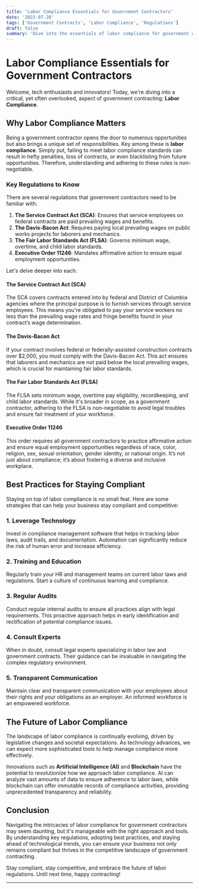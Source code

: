 ```yaml
---
title: 'Labor Compliance Essentials for Government Contractors'
date: '2023-07-28'
tags: ['Government Contracts', 'Labor Compliance', 'Regulations']
draft: false
summary: 'Dive into the essentials of labor compliance for government contractors, exploring key regulations, innovative strategies, and best practices to ensure your business stays compliant and competitive.'
---
```


# Labor Compliance Essentials for Government Contractors

Welcome, tech enthusiasts and innovators! Today, we're diving into a critical, yet often overlooked, aspect of government contracting: **Labor Compliance**.

## Why Labor Compliance Matters

Being a government contractor opens the door to numerous opportunities but also brings a unique set of responsibilities. Key among these is **labor compliance**. Simply put, failing to meet labor compliance standards can result in hefty penalties, loss of contracts, or even blacklisting from future opportunities. Therefore, understanding and adhering to these rules is non-negotiable.

### Key Regulations to Know

There are several regulations that government contractors need to be familiar with:

1. **The Service Contract Act (SCA)**: Ensures that service employees on federal contracts are paid prevailing wages and benefits.
2. **The Davis-Bacon Act**: Requires paying local prevailing wages on public works projects for laborers and mechanics.
3. **The Fair Labor Standards Act (FLSA)**: Governs minimum wage, overtime, and child labor standards.
4. **Executive Order 11246**: Mandates affirmative action to ensure equal employment opportunities.

Let's delve deeper into each.

#### The Service Contract Act (SCA)

The SCA covers contracts entered into by federal and District of Columbia agencies where the principal purpose is to furnish services through service employees. This means you're obligated to pay your service workers no less than the prevailing wage rates and fringe benefits found in your contract’s wage determination.

#### The Davis-Bacon Act

If your contract involves federal or federally-assisted construction contracts over $2,000, you must comply with the Davis-Bacon Act. This act ensures that laborers and mechanics are not paid below the local prevailing wages, which is crucial for maintaining fair labor standards.

#### The Fair Labor Standards Act (FLSA)

The FLSA sets minimum wage, overtime pay eligibility, recordkeeping, and child labor standards. While it's broader in scope, as a government contractor, adhering to the FLSA is non-negotiable to avoid legal troubles and ensure fair treatment of your workforce.

#### Executive Order 11246

This order requires all government contractors to practice affirmative action and ensure equal employment opportunities regardless of race, color, religion, sex, sexual orientation, gender identity, or national origin. It’s not just about compliance; it’s about fostering a diverse and inclusive workplace.

## Best Practices for Staying Compliant

Staying on top of labor compliance is no small feat. Here are some strategies that can help your business stay compliant and competitive:

### 1. **Leverage Technology**

Invest in compliance management software that helps in tracking labor laws, audit trails, and documentation. Automation can significantly reduce the risk of human error and increase efficiency.

### 2. **Training and Education**

Regularly train your HR and management teams on current labor laws and regulations. Start a culture of continuous learning and compliance.

### 3. **Regular Audits**

Conduct regular internal audits to ensure all practices align with legal requirements. This proactive approach helps in early identification and rectification of potential compliance issues.

### 4. **Consult Experts**

When in doubt, consult legal experts specializing in labor law and government contracts. Their guidance can be invaluable in navigating the complex regulatory environment.

### 5. **Transparent Communication**

Maintain clear and transparent communication with your employees about their rights and your obligations as an employer. An informed workforce is an empowered workforce.

## The Future of Labor Compliance

The landscape of labor compliance is continually evolving, driven by legislative changes and societal expectations. As technology advances, we can expect more sophisticated tools to help manage compliance more effectively.

Innovations such as **Artificial Intelligence (AI)** and **Blockchain** have the potential to revolutionize how we approach labor compliance. AI can analyze vast amounts of data to ensure adherence to labor laws, while blockchain can offer immutable records of compliance activities, providing unprecedented transparency and reliability.

## Conclusion

Navigating the intricacies of labor compliance for government contractors may seem daunting, but it's manageable with the right approach and tools. By understanding key regulations, adopting best practices, and staying ahead of technological trends, you can ensure your business not only remains compliant but thrives in the competitive landscape of government contracting.

Stay compliant, stay competitive, and embrace the future of labor regulations. Until next time, happy contracting!

---